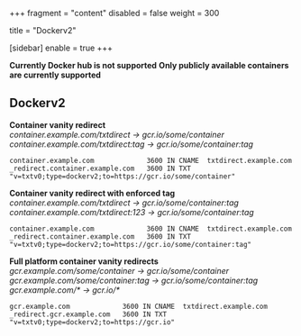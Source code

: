 +++
fragment = "content"
disabled = false
weight = 300

title = "Dockerv2"

[sidebar]
  enable = true
+++

__Currently Docker hub is not supported__
__Only publicly available containers are currently supported__

## Dockerv2
**Container vanity redirect**  
*container.example.com/txtdirect -> gcr.io/some/container*
*container.example.com/txtdirect:tag -> gcr.io/some/container:tag*
```
container.example.com             3600 IN CNAME  txtdirect.example.com
_redirect.container.example.com   3600 IN TXT    "v=txtv0;type=dockerv2;to=https://gcr.io/some/container"
```

**Container vanity redirect with enforced tag**  
*container.example.com/txtdirect -> gcr.io/some/container:tag*  
*container.example.com/txtdirect:123 -> gcr.io/some/container:tag*
```
container.example.com             3600 IN CNAME  txtdirect.example.com
_redirect.container.example.com   3600 IN TXT    "v=txtv0;type=dockerv2;to=https://gcr.io/some/container:tag"
```

**Full platform container vanity redirects**  
*gcr.example.com/some/container -> gcr.io/some/container*  
*gcr.example.com/some/container:tag -> gcr.io/some/container:tag*  
*gcr.example.com/\* -> gcr.io/\**
```
gcr.example.com             3600 IN CNAME  txtdirect.example.com
_redirect.gcr.example.com   3600 IN TXT    "v=txtv0;type=dockerv2;to=https://gcr.io"
```
